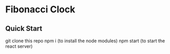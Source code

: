 # Fibonacci Clock

## Quick Start
git clone this repo
npm i (to install the node modules)
npm start (to start the react server)
